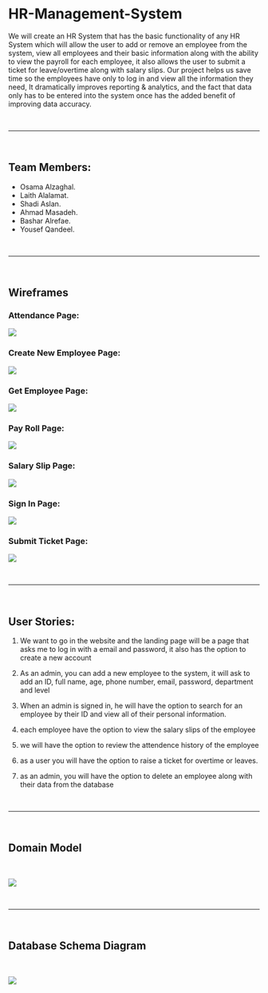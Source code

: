 # HR-Management-System

We will create an HR System that has the basic functionality of any HR System which will allow the user to add or remove an employee from the system, view all employees and their basic information along with the ability to view the payroll for each employee, it also allows the user to submit a ticket for leave/overtime along with salary slips. Our project helps us save time so the employees have only to log in and view all the information they need, It dramatically improves reporting & analytics, and the fact that data only has to be entered into the system once has the added benefit of improving data accuracy. 

<br><hr><br>

## Team Members:
+ Osama Alzaghal.
+ Laith Alalamat.
+ Shadi Aslan.
+ Ahmad Masadeh.
+ Bashar Alrefae.
+ Yousef Qandeel.

<br><hr><br>

## Wireframes

### Attendance Page:
![](./assets/attendance.png)


### Create New Employee Page:
![](./assets/create_new_employee.png)

### Get Employee Page:
![](assets/get_employee.png)

### Pay Roll Page:
![](assets/pay_roll.png)

### Salary Slip Page:
![](assets/salary_slip.png)

### Sign In Page:
![](assets/sign_in.png)

### Submit Ticket Page:
![](assets/submit-ticket.png)

<br><hr><br>

## User Stories:

1. We want to go in the website and the landing page will be a page that asks me to log in with a email and password, it also has the option to create a new account


2. As an admin, you can add a new employee to the system, it will ask to add an ID, full name, age, phone number, email, password, department and level

3. When an admin is signed in, he will have the option to search for an employee by their ID and view all of their personal information.

4. each employee have the option to view the salary slips of the employee

5. we will have the option to review the attendence history of the employee

6. as a user you will have the option to raise a ticket for overtime or leaves.

7. as an admin, you will have the option to delete an employee along with their data from the database


<br><hr><br>

## Domain Model

<br>

![](./assets/domain-model.jpg)

<br><hr><br>

## Database Schema Diagram

<br>

![](./assets/schema.png)